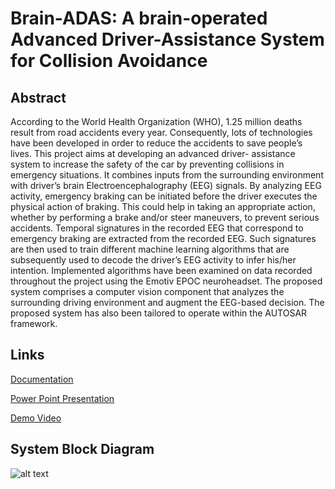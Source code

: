 <h1>Brain-ADAS: A brain-operated Advanced Driver-Assistance System for Collision Avoidance</h1>

<h2>Abstract</h2>
According to the World Health Organization (WHO), 1.25 million deaths result from road
accidents every year. Consequently, lots of technologies have been developed in order to reduce
the accidents to save people’s lives. This project aims at developing an advanced driver-
assistance system to increase the safety of the car by preventing collisions in emergency
situations. It combines inputs from the surrounding environment with driver’s brain
Electroencephalography (EEG) signals. By analyzing EEG activity, emergency braking can be
initiated before the driver executes the physical action of braking. This could help in taking an
appropriate action, whether by performing a brake and/or steer maneuvers, to prevent serious
accidents. Temporal signatures in the recorded EEG that correspond to emergency braking are
extracted from the recorded EEG. Such signatures are then used to train different machine
learning algorithms that are subsequently used to decode the driver’s EEG activity to infer
his/her intention. Implemented algorithms have been examined on data recorded throughout the
project using the Emotiv EPOC neuroheadset. The proposed system comprises a computer vision
component that analyzes the surrounding driving environment and augment the EEG-based
decision. The proposed system has also been tailored to operate within the AUTOSAR
framework.

<h2>Links</h2>

[Documentation](https://drive.google.com/file/d/1GojvC5U-aDI2PINLxgBYcpzGOQPBm3Un/view?usp=sharing)

[Power Point Presentation](https://drive.google.com/file/d/1-uG41LUKXP4mnWRq8TEwGPpW7IQorgIa/view)

[Demo Video](https://drive.google.com/file/d/1rcKobjY_-rptlUxzBtyQNYwJqhYJgfqA/view?usp=sharing)


<h2>System Block Diagram</h2>

![alt text](https://raw.githubusercontent.com/hesham-akmal/Brain-ADAS/master/new_block_diagram.png)
